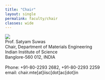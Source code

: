```yaml
---
title: "Chair"
layout: single
permalink: faculty/chair
classes: wide
---
```


<img src="{{ site.baseurl }}/assets/images/faculty/satyam-chair.jpg"> <br>
Prof. Satyam Suwas <br> 
Chair, Department of Materials Engineering<br>
Indian Institute of Science<br>
Banglore-560 012, INDIA<br>
<br>
Phone: +91-80-2293 2682, +91-80-2293 2259<br>
email: chair.mte[at]iisc[dot]ac[dot]in